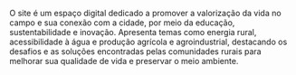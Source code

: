 O site é um espaço digital dedicado a promover a valorização da vida no campo e sua conexão com a cidade, por meio da educação, sustentabilidade e inovação. Apresenta temas como energia rural, acessibilidade à água e produção agrícola e agroindustrial, destacando os desafios e as soluções encontradas pelas comunidades rurais para melhorar sua qualidade de vida e preservar o meio ambiente.
